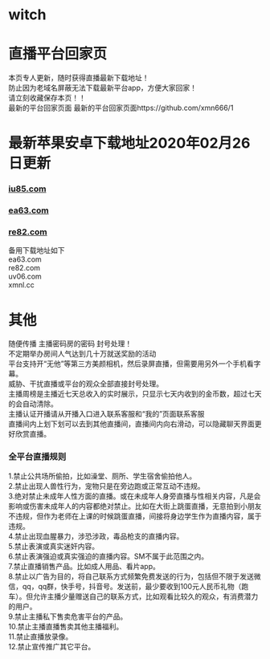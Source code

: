 # witch
# 直播平台回家页
本页专人更新，随时获得直播最新下载地址！<br>
防止因为老域名屏蔽无法下载最新平台app，方便大家回家！<br>
请立刻收藏保存本页！！<br>
最新的平台回家页面  最新的平台回家页面https://github.com/xmn666/1       <br>

# 最新苹果安卓下载地址2020年02月26日更新
### [iu85.com](http://iu85.com/)
### [ea63.com](http://ea63.com/)
### [re82.com](http://re82.com/)<br>
备用下载地址如下<br>
ea63.com<br>
re82.com<br>
uv06.com<br>
xmnl.cc<br>


# 其他
随便传播 主播密码房的密码 封号处理！<br>
不定期举办房间人气达到几十万就送奖励的活动<br>
平台支持开“无他”等第三方美颜相机，然后录屏直播，但需要用另外一个手机看字幕。<br>
威胁、干扰直播或平台的观众全部直接封号处理。<br>
主播周榜是主播近七天总收入的实时展示，只显示七天内收到的金币数，超过七天的会自动清除。<br>
主播认证开播请从开播入口进入联系客服和“我的”页面联系客服<br>
直播间内上划下划可以去到其他直播间，直播间内向右滑动，可以隐藏聊天界面更好欣赏直播。<br>



### 全平台直播规则
1.禁止公共场所偷拍，比如澡堂、厕所、学生宿舍偷拍他人。<br>
2.禁止出现人兽性行为，宠物只是在旁边跑或正常互动不违规。<br>
3.绝对禁止未成年人性方面的直播。或在未成年人身旁直播与性相关内容，凡是会影响或伤害未成年人的内容都绝对禁止。比如在大街上跳蛋直播，无意拍到小朋友不违规，但作为老师在上课的时候跳蛋直播，间接将身边学生作为直播内容，属于违规。<br>
4.禁止出现血腥暴力，涉恐涉政，毒品枪支的直播内容。<br>
5.禁止表演或真实迷奸内容。<br>
6.禁止表演强迫或真实强迫的直播内容。SM不属于此范围之内。<br>
7.禁止直播销售产品。比如成人用品、看片app。<br>
8.禁止以广告为目的，将自己联系方式频繁免费发送的行为，包括但不限于发送微信，qq，qq群，快手号，抖音号。发送前，最少要收到100元人民币礼物（跑车）。但允许主播少量赠送自己的联系方式，比如观看比较久的观众，有消费潜力的用户。<br>
9.禁止主播私下售卖危害平台的产品。<br>
10.禁止主播直播售卖其他主播福利。<br>
11.禁止直播放录像。<br>
12.禁止宣传推广其它平台。<br>
